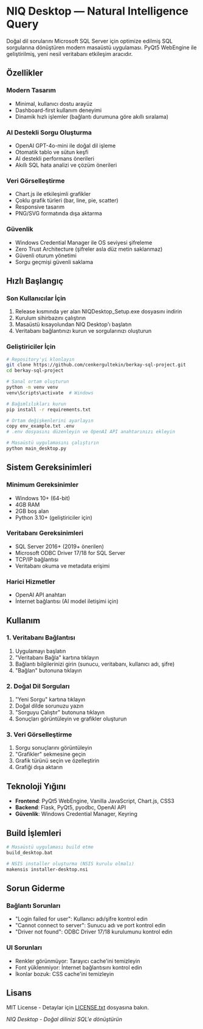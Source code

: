 # NIQ Desktop — Natural Intelligence Query

Doğal dil sorularını Microsoft SQL Server için optimize edilmiş SQL sorgularına dönüştüren modern masaüstü uygulaması. PyQt5 WebEngine ile geliştirilmiş, yeni nesil veritabanı etkileşim aracıdır.

## Özellikler

### Modern Tasarım
- Minimal, kullanıcı dostu arayüz
- Dashboard-first kullanım deneyimi
- Dinamik hızlı işlemler (bağlantı durumuna göre akıllı sıralama)

### AI Destekli Sorgu Oluşturma
- OpenAI GPT-4o-mini ile doğal dil işleme
- Otomatik tablo ve sütun keşfi
- AI destekli performans önerileri
- Akıllı SQL hata analizi ve çözüm önerileri

### Veri Görselleştirme
- Chart.js ile etkileşimli grafikler
- Çoklu grafik türleri (bar, line, pie, scatter)
- Responsive tasarım
- PNG/SVG formatında dışa aktarma

### Güvenlik
- Windows Credential Manager ile OS seviyesi şifreleme
- Zero Trust Architecture (şifreler asla düz metin saklanmaz)
- Güvenli oturum yönetimi
- Sorgu geçmişi güvenli saklama

## Hızlı Başlangıç

### Son Kullanıcılar İçin
1. Release kısmında yer alan NIQDesktop_Setup.exe dosyasını indirin
2. Kurulum sihirbazını çalıştırın
3. Masaüstü kısayolundan NIQ Desktop'ı başlatın
4. Veritabanı bağlantınızı kurun ve sorgularınızı oluşturun

### Geliştiriciler İçin
```bash
# Repository'yi klonlayın
git clone https://github.com/cenkergultekin/berkay-sql-project.git
cd berkay-sql-project

# Sanal ortam oluşturun
python -m venv venv
venv\Scripts\activate  # Windows

# Bağımlılıkları kurun
pip install -r requirements.txt

# Ortam değişkenlerini ayarlayın
copy env_example.txt .env
# .env dosyasını düzenleyin ve OpenAI API anahtarınızı ekleyin

# Masaüstü uygulamasını çalıştırın
python main_desktop.py
```

## Sistem Gereksinimleri

### Minimum Gereksinimler
- Windows 10+ (64-bit)
- 4GB RAM
- 2GB boş alan
- Python 3.10+ (geliştiriciler için)

### Veritabanı Gereksinimleri
- SQL Server 2016+ (2019+ önerilen)
- Microsoft ODBC Driver 17/18 for SQL Server
- TCP/IP bağlantısı
- Veritabanı okuma ve metadata erişimi

### Harici Hizmetler
- OpenAI API anahtarı
- İnternet bağlantısı (AI model iletişimi için)

## Kullanım

### 1. Veritabanı Bağlantısı
1. Uygulamayı başlatın
2. "Veritabanı Bağla" kartına tıklayın
3. Bağlantı bilgilerinizi girin (sunucu, veritabanı, kullanıcı adı, şifre)
4. "Bağlan" butonuna tıklayın

### 2. Doğal Dil Sorguları
1. "Yeni Sorgu" kartına tıklayın
2. Doğal dilde sorunuzu yazın
3. "Sorguyu Çalıştır" butonuna tıklayın
4. Sonuçları görüntüleyin ve grafikler oluşturun

### 3. Veri Görselleştirme
1. Sorgu sonuçlarını görüntüleyin
2. "Grafikler" sekmesine geçin
3. Grafik türünü seçin ve özelleştirin
4. Grafiği dışa aktarın

## Teknoloji Yığını

- **Frontend**: PyQt5 WebEngine, Vanilla JavaScript, Chart.js, CSS3
- **Backend**: Flask, PyQt5, pyodbc, OpenAI API
- **Güvenlik**: Windows Credential Manager, Keyring

## Build İşlemleri

```bash
# Masaüstü uygulaması build etme
build_desktop.bat

# NSIS installer oluşturma (NSIS kurulu olmalı)
makensis installer-desktop.nsi
```

## Sorun Giderme

### Bağlantı Sorunları
- "Login failed for user": Kullanıcı adı/şifre kontrol edin
- "Cannot connect to server": Sunucu adı ve port kontrol edin
- "Driver not found": ODBC Driver 17/18 kurulumunu kontrol edin

### UI Sorunları
- Renkler görünmüyor: Tarayıcı cache'ini temizleyin
- Font yüklenmiyor: İnternet bağlantısını kontrol edin
- İkonlar bozuk: CSS cache'ini temizleyin

## Lisans

MIT License - Detaylar için [LICENSE.txt](LICENSE.txt) dosyasına bakın.

*NIQ Desktop - Doğal dilinizi SQL'e dönüştürün*
